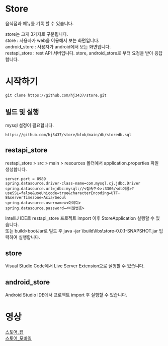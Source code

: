 # Store
음식점과 메뉴를 기록 할 수 있습니다.

store는 크게 3가지로 구분됩니다.  
store : 사용자가 web을 이용해서 보는 화면입니다.  
android_store : 사용자가 android에서 보는 화면입니다.  
restapi_store : rest API 서버입니다. store, android_store로 부터 요청을 받아 응답 합니다.  

# 시작하기
```
git clone https://github.com/hj3437/store.git
```

## 빌드 및 실행
mysql 설정이 필요합니다.  
```
https://github.com/hj3437/store/blob/main/db/storedb.sql
```

## restapi_store
restapi_store > src > main > resources 폴더에서 application.properties 파일 생성합니다.  
```
server.port = 8989
spring.datasource.driver-class-name=com.mysql.cj.jdbc.Driver
spring.datasource.url=jdbc:mysql://<접속주소>:3306/<db이름>?useSSL=false&useUnicode=true&characterEncoding=UTF-8&serverTimezone=Asia/Seoul
spring.datasource.username=<아이디>
spring.datasource.password=<비밀번호>
```

IntelliJ IDE로 restapi_store 프로젝트 import 이후 StoreApplication 실행할 수 있습니다.  
또는 build>bootJar로 빌드 후 java -jar \build\libs\store-0.0.1-SNAPSHOT.jar 입력하여 실행합니다.  

## store
Visual Studio Code에서 Live Server Extension으로 실행할 수 있습니다. 

## android_store
Android Studio IDE에서 프로젝트 import 후 실행할 수 있습니다. 

# 영상
[스토어_웹](https://youtu.be/Ih112A__cng)  
[스토어_모바일](https://youtu.be/2OjkLKymoE4)  
